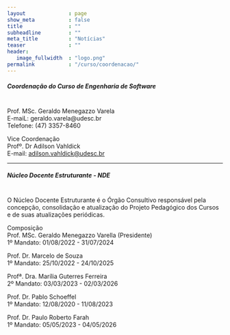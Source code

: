 ```yaml
---
layout              : page
show_meta           : false
title               : ""
subheadline         : ""
meta_title          : "Notícias"
teaser              : ""
header:
   image_fullwidth  : "logo.png"
permalink           : "/curso/coordenacao/"
---
```


##### **Coordenação do Curso de Engenharia de Software**
<br>
Prof. MSc. Geraldo Menegazzo Varela
<br>
E-maiL: geraldo.varela@udesc.br
<br>
Telefone: (47) 3357-8460

Vice Coordenação
<br>
Profº. Dr Adilson Vahldick
<br>
E-mail: adilson.vahldick@udesc.br

<hr>

##### **Núcleo Docente Estruturante - NDE**
<br>
O Núcleo Docente Estruturante é o Órgão Consultivo responsável pela concepção, consolidação e atualização do Projeto Pedagógico dos Cursos e de suas atualizações periódicas.

Composição
<br>
Prof. MSc. Geraldo Menegazzo Varella (Presidente)
<br>
1º Mandato: 01/08/2022 - 31/07/2024


Prof. Dr. Marcelo de Souza
<br>
1º Mandato: 25/10/2022 - 24/10/2025
<br>

Profª. Dra. Marília Guterres Ferreira
<br>
2º Mandato: 03/03/2023 - 02/03/2026
<br>

Prof. Dr. Pablo Schoeffel
<br>
1º Mandato: 12/08/2020 - 11/08/2023
<br>

Prof. Dr. Paulo Roberto Farah
<br>
1º Mandato: 05/05/2023 - 04/05/2026